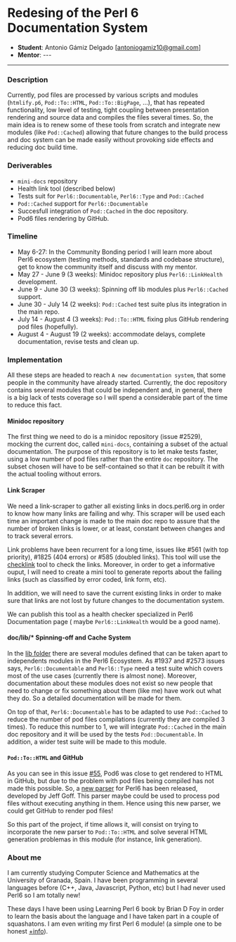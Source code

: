 # Redesing of the Perl 6 Documentation System

- **Student**: Antonio Gámiz Delgado [antoniogamiz10@gmail.com]
- **Mentor**: ---

---

### Description

Currently, pod files are processed by various scripts and modules (`htmlify.p6`,
`Pod::To::HTML`, `Pod::To::BigPage`, ...), that has repeated functionality, low
level of testing, tight coupling between presentation rendering and source data
and compiles the files several times. So, the main idea is to renew some of these
tools from scratch and integrate new modules (like `Pod::Cached`) allowing that
future changes to the build process and doc system can be made easily without
provoking side effects and reducing doc build time.

### Deriverables

- `mini-docs` repository
- Health link tool (described below)
- Tests suit for `Perl6::Documentable`, `Perl6::Type` and `Pod::Cached`
- `Pod::Cached` support for `Perl6::Documentable`
- Succesfull integration of `Pod::Cached` in the doc repository.
- Pod6 files rendering by GitHub.

### Timeline

- May 6-27: In the Community Bonding period I will learn more about Perl6 ecosystem
  (testing methods, standards and codebase structure), get to know the community itself
  and discuss with my mentor.
- May 27 - June 9 (3 weeks): Minidoc repository plus `Perl6::LinkHealth` development.
- June 9 - June 30 (3 weeks): Spinning off lib modules plus `Perl6::Cached` support.
- June 30 - July 14 (2 weeks): `Pod::Cached` test suite plus its integration in the main repo.
- July 14 - August 4 (3 weeks): `Pod::To::HTML` fixing plus GitHub rendering pod files (hopefully).
- August 4 - August 19 (2 weeks): accommodate delays, complete documentation, revise tests and clean up.

### Implementation

All these steps are headed to reach `A new documentation system`, that some people
in the community have already started. Currently, the doc repository contains several
modules that could be independent and, in general, there is a big lack of tests
coverage so I will spend a considerable part of the time to reduce this fact.

#### Minidoc repository

The first thing we need to do is a minidoc repository (issue #2529), mocking the current
doc, called `mini-docs`, containing a subset of the actual documentation. The purpose of
this repository is to let make tests faster, using a low number of pod files rather than
the entire `doc` repository. The subset chosen will have to be self-contained so that it
can be rebuilt it with the actual tooling without errors.

#### Link Scraper

We need a link-scraper to gather all existing links in docs.perl6.org in order to know how
many links are failing and why. This scraper will be used each time an important change is
made to the main doc repo to assure that the number of broken links is lower, or at least,
constant between changes and to track several errors.

Link problems have been recurrent for a long time, issues like #561 (with top priority),
\#1825 (404 errors) or #585 (doubled links). This tool will use the [checklink](https://metacpan.org/pod/distribution/W3C-LinkChecker/bin/checklink.pod)
tool to check the links. Moreover, in order to get a informative ouput, I will need to
create a mini tool to generate reports about the failing links (such as classified by
error coded, link form, etc).

In addition, we will need to save the current existing links in order to make sure that links
are not lost by future changes to the documentation system.

We can publish this tool as a health checker specialized in Perl6 Documentation page ( maybe
`Perl6::LinkHealth` would be a good name).

#### doc/lib/\* Spinning-off and Cache System

In the [lib folder](https://github.com/perl6/doc/tree/master/lib) there are several modules
defined that can be taken apart to independents modules in the Perl6 Ecosystem. As #1937 and
\#2573 issues says, `Perl6::Documentable` and `Perl6::Type` need a test suite which covers
most of the use cases (currently there is almost none). Moreover, documentation about these
modules does not exist so new people that need to change or fix something about them (like me)
have work out what they do. So a detailed documentation will be made for them.

On top of that, `Perl6::Documentable` has to be adapted to use `Pod::Cached` to reduce the
number of pod files compilations (currently they are compiled 3 times). To reduce this number
to 1, we will integrate `Pod::Cached` in the main doc repository and it will be used by the tests
`Pod::Documentable`. In addition, a wider test suite will be made to this module.

#### `Pod::To::HTML` and GitHub

As you can see in this issue [#55](https://github.com/perl6/Pod-To-HTML/issues/55), Pod6 was
close to get rendered to HTML in GitHub, but due to the problem with pod files being compiled
has not made this possible. So, a [new parser](https://github.com/drforr/perl6-Perl6-Parser-Pure)
for Perl6 has been released, developed by Jeff Goff. This parser maybe could be used to process
pod files without executing anything in them. Hence using this new parser, we could get GitHub
to render pod files!

So this part of the project, if time allows it, will consist on trying to incorporate the new
parser to `Pod::To::HTML` and solve several HTML generation problemas in this module (for instance,
link generation).

### About me

I am currently studying Computer Science and Mathematics at the University of Granada, Spain.
I have been programming in several languages before (C++, Java, Javascript, Python, etc) but I
had never used Perl6 so I am totally new!

These days I have been using Learning Perl 6 book by Brian D Foy in order to learn the basis
about the language and I have taken part in a couple of squashatons. I am even writing my
first Perl 6 module! (a simple one to be honest [+info](https://github.com/antoniogamiz/Math-ConvergenceMethods)).
